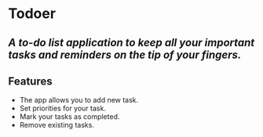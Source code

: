# Todoer
## _A to-do list application to keep all your important tasks and reminders on the tip of your fingers._



## Features
- The app allows you to add new task.
- Set priorities for your task.
- Mark your tasks as completed.
- Remove existing tasks.

